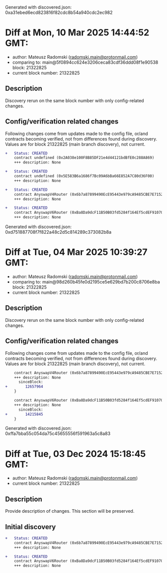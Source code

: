 Generated with discovered.json: 0xa31ebed6ecd823816f82cdc8b54a940cdc2ec982

# Diff at Mon, 10 Mar 2025 14:44:52 GMT:

- author: Mateusz Radomski (<radomski.main@protonmail.com>)
- comparing to: main@5f0894cc624e3206ceca83cdf36ddd08f1e90538 block: 21322825
- current block number: 21322825

## Description

Discovery rerun on the same block number with only config-related changes.

## Config/verification related changes

Following changes come from updates made to the config file,
or/and contracts becoming verified, not from differences found during
discovery. Values are for block 21322825 (main branch discovery), not current.

```diff
+   Status: CREATED
    contract undefined (0x2A038e100F8B85DF21e4d44121bdBfE0c288A869)
    +++ description: None
```

```diff
+   Status: CREATED
    contract undefined (0x5E583B6a1686f7Bc09A6bBa66E852A7C80d36F00)
    +++ description: None
```

```diff
+   Status: CREATED
    contract AnyswapV4Router (0x6b7a87899490EcE95443e979cA9485CBE7E71522)
    +++ description: None
```

```diff
+   Status: CREATED
    contract AnyswapV6Router (0xBa8Da9dcF11B50B03fd5284f164Ef5cdEF910705)
    +++ description: None
```

Generated with discovered.json: 0xd751887708f7f822a48c2d5c814289c373082b8a

# Diff at Tue, 04 Mar 2025 10:39:27 GMT:

- author: Mateusz Radomski (<radomski.main@protonmail.com>)
- comparing to: main@98d260b45fe0d2195ce5e629bd7b200c8706e8ba block: 21322825
- current block number: 21322825

## Description

Discovery rerun on the same block number with only config-related changes.

## Config/verification related changes

Following changes come from updates made to the config file,
or/and contracts becoming verified, not from differences found during
discovery. Values are for block 21322825 (main branch discovery), not current.

```diff
    contract AnyswapV4Router (0x6b7a87899490EcE95443e979cA9485CBE7E71522) {
    +++ description: None
      sinceBlock:
+        12657964
    }
```

```diff
    contract AnyswapV6Router (0xBa8Da9dcF11B50B03fd5284f164Ef5cdEF910705) {
    +++ description: None
      sinceBlock:
+        14215845
    }
```

Generated with discovered.json: 0xffa7bba55c054da75c45655556f591963a5c8a83

# Diff at Tue, 03 Dec 2024 15:18:45 GMT:

- author: Mateusz Radomski (<radomski.main@protonmail.com>)
- current block number: 21322825

## Description

Provide description of changes. This section will be preserved.

## Initial discovery

```diff
+   Status: CREATED
    contract AnyswapV4Router (0x6b7a87899490EcE95443e979cA9485CBE7E71522)
    +++ description: None
```

```diff
+   Status: CREATED
    contract AnyswapV6Router (0xBa8Da9dcF11B50B03fd5284f164Ef5cdEF910705)
    +++ description: None
```
